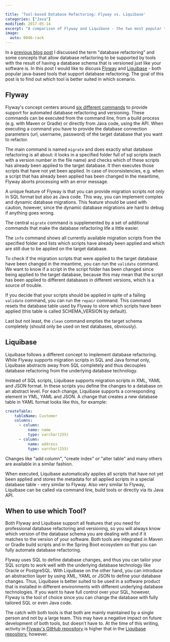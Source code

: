 ```yaml
---

title: 'Tool-based Database Refactoring: Flyway vs. Liquibase'
categories: ["Java"]
modified: 2017-05-14
excerpt: "A comparison of Flyway and Liquibase - the two most popular tools for database refactoring."
image:
  auto: 0046-rack
---
```




In a [previous blog post](/tool-based-database-refactoring/) I discussed the term "database refactoring" and some concepts that allow
database refactoring to be supported by tools with the result of having a database schema that is 
versioned just like your software is. In this post I would like to discuss [Flyway](https://flywaydb.org/)
and [Liquibase](http://www.liquibase.org/) - 
both popular java-based tools that support database refactoring. The goal of this post is to
find out which tool is better suited in which scenario.

## Flyway
Flyway's concept centers around [six different commands](https://flywaydb.org/documentation/)
to provide support for automated database refactoring and versioning. These commands can be 
executed from the command line, from a build process (e.g. with Maven or Gradle) or directly
from Java code, using the API. When executing a command you have to provide the database
connection parameters (url, username, password) of the target database that you want to
refactor. 

The main command is named `migrate` and does exactly what database refactoring is all about:
it looks in a specified folder full of sql scripts (each with a version number in the file name)
and checks which of these scripts has already been applied to the target database. It then 
executes those scripts that have not yet been applied. In case of inconsistencies, e.g. when
a script that has already been applied has been changed in the meantime, Flyway aborts processing
with an error message.

A unique feature of Flyway is that you can provide migration scripts not only in SQL format
but also as Java code. This way, you can implement complex and dynamic database migrations.
This feature should be used with caution, however, since the dynamic database migrations are
hard to debug if anything goes wrong.

The central `migrate` command is supplemented by a set of additional commands that make
the database refactoring life a little easier. 

The `info` command
shows all currently available migration scripts from the specified folder and lists which scripts
have already been applied and which are still due to be applied on the target database.
 
To check if the migration scripts that were applied to the target database have been changed 
in the meantime, you can run the `validate` command. We want to know if a script in the script folder has been
changed since being applied to the target database, because this may mean that the script has been
applied to different databases in different versions, which is a source of trouble.

If you decide that your scripts should be applied in spite of a failing `validate` command, you can
run the `repair` command. This command resets the database table used by Flyway to store which
scripts have been applied (this table is called SCHEMA_VERSION by default).

Last but not least, the `clean` command empties the target schema completely (should only be used on test 
databases, obviously).

## Liquibase

Liquibase follows a different concept to implement database refactoring. While Flyway supports 
migration scripts in SQL and Java format only, Liquibase abstracts away from SQL completely and
thus decouples database refactoring from the underlying database technology.

Instead of SQL scripts, Liquibase supports migration scripts in XML, YAML and JSON format.
In these scripts you define the changes to a database on an abstract level. For each change,
Liquibase supports a corresponding element in YML, YAML and JSON. A change that creates a new
database table in YAML format looks like this, for example:

```yaml
createTable:
    tableName: Customer      
    columns:
      - column:
          name: name
          type: varchar(255)
      - column:
          name: address
          type: varchar(255)
```

Changes like "add column", "create index" or "alter table" and many others are available
in a similar fashion.

When executed, Liquibase automatically applies all scripts that have not yet been
applied and stores the metadata for all applied scripts in a special database table - very similar to Flyway.
Also very similar to Flyway, Liquibase can be called via command line, build tools or directly
via its Java API.

## When to use which Tool?

Both Flyway and Liquibase support all features that you need for professional database refactoring and
versioning, so you will always know which version of the database schema you are
dealing with and if it matches to the version of your software. Both tools are integrated in
Maven or Gradle build scripts and in the Spring Boot ecosystem so that you can fully automate
database refactoring.
 
Flyway uses SQL to define database changes, and thus you can tailor your SQL scripts to work
well with the underlying database technology like Oracle or PostgreSQL. With Liquibase on the other
hand, you can introduce an abstraction layer by using XML, YAML or JSON to define your database changes.
Thus, Liquibase is better suited to be used in a software product that is installed in different
environments with different underlying database technologies. If you want to have full control
over your SQL, however, Flyway is the tool of choice since you can change the database with
fully tailored SQL or even Java code.

The catch with both tools is that both are mainly maintained by a single person and not by a
large team. This may have a negative impact on future development of both tools, but doesn't have
to. At the time of this writing, activity in [Flyway's GitHub repository](https://github.com/flyway) is higher that in the
[Liquibase repository](https://github.com/liquibase), however.
 



